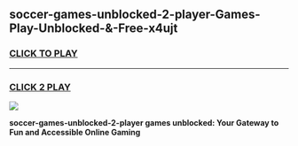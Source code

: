 
## soccer-games-unblocked-2-player-Games-Play-Unblocked-&-Free-x4ujt
<h3>
<a href="https://premium76.site?title=soccer-games-unblocked-2-player&ref=24A">CLICK TO PLAY</a></h3>
<hr>

<h3>
<a href="https://premium76.site?title=soccer-games-unblocked-2-player&ref=24A">CLICK 2 PLAY</a>
  
</h3>

<a href="https://premium76.site?title=soccer-games-unblocked-2-player&ref=24A"><img src="https://clearcache.store/games.png"></a>


**soccer-games-unblocked-2-player games unblocked: Your Gateway to Fun and Accessible Online Gaming**
